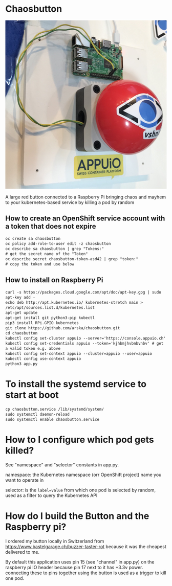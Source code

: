 # Chaosbutton
![Chaosbutton in action](images/chaosbutton.jpg)

A large red button connected to a Raspberry Pi bringing chaos and mayhem to your
 kubernetes-based service by killing a pod by random

## How to create an OpenShift service account with a token that does not expire
```
oc create sa chaosbutton
oc policy add-role-to-user edit -z chaosbutton
oc describe sa chaosbutton | grep "Tokens:"
# get the secret name of the "Token"
oc describe secret chaosbutton-token-asd42 | grep "token:"
# copy the token and use below
```
## How to install on Raspberry Pi
```
curl -s https://packages.cloud.google.com/apt/doc/apt-key.gpg | sudo apt-key add -
echo deb http://apt.kubernetes.io/ kubernetes-stretch main > /etc/apt/sources.list.d/kubernetes.list
apt-get update
apt-get install git python3-pip kubectl
pip3 install RPi.GPIO kubernetes
git clone https://github.com/arska/chaosbutton.git
cd chaosbutton
kubectl config set-cluster appuio --server='https://console.appuio.ch'
kubectl config set-credentials appuio --token='kjhbmjhvbnbvnbv' # get a valid token e.g. above
kubectl config set-context appuio --cluster=appuio --user=appuio
kubectl config use-context appuio
python3 app.py
```
# To install the systemd service to start at boot
```
cp chaosbutton.service /lib/systemd/system/
sudo systemctl daemon-reload
sudo systemctl enable chaosbutton.service
```

# How to I configure which pod gets killed?
See "namespace" and "selector" constants in app.py.

namespace: the Kubernetes namespace (orr OpenShift project) name you want to operate in

selector: is the `label=value` from which one pod is selected by random, used as a
 filter to query the Kubernetes API

# How do I build the Button and the Raspberry pi?
I ordered my button locally in Switzerland from https://www.bastelgarage.ch/buzzer-taster-rot because it was the cheapest delivered to me.

By default this application uses pin 15 (see "channel" in app.py) on the raspberry pi
 IO header because pin 17 next to it has +3.3v power. connecting these to pins
  together using the button is used as a trigger to kill one pod.
